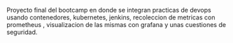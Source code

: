Proyecto final del bootcamp  en donde se integran practicas de devops usando contenedores, kubernetes, jenkins, recoleccion de metricas con prometheus , visualizacion de las mismas con grafana y unas cuestiones de seguridad. 

